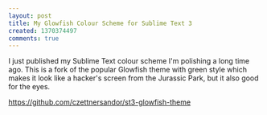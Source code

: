 ```yaml
---
layout: post
title: My Glowfish Colour Scheme for Sublime Text 3
created: 1370374497
comments: true
---
```

I just published my Sublime Text colour scheme I'm polishing a long time ago. This is a fork of the popular Glowfish theme with green style which makes it look like a hacker's screen from the Jurassic Park, but it also good for the eyes.

https://github.com/czettnersandor/st3-glowfish-theme
